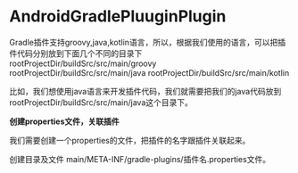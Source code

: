 #  AndroidGradlePluuginPlugin

Gradle插件支持groovy,java,kotlin语言，所以，根据我们使用的语言，可以把插件代码分别放到下面几个不同的目录下
rootProjectDir/buildSrc/src/main/groovy
rootProjectDir/buildSrc/src/main/java
rootProjectDir/buildSrc/src/main/kotlin

比如，我们想使用java语言来开发插件代码，我们就需要把我们的java代码放到rootProjectDir/buildSrc/src/main/java这个目录下。

**创建properties文件，关联插件**

我们需要创建一个properties的文件，把插件的名字跟插件关联起来。

创建目录及文件 main/META-INF/gradle-plugins/插件名.properties文件。
